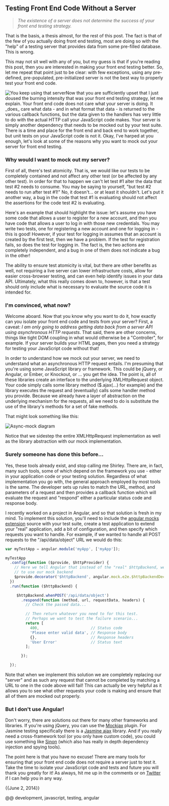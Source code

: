 
## Testing Front End Code Without a Server

> _The existence of a server does not determine the success of your front end testing strategy._

That is the basis, a thesis almost, for the rest of this post. The fact is that of the few of you actually doing front end testing, most are doing so with the "help" of a testing server that provides data from some pre-filled database. This is wrong.

This may not sit well with any of you, but my guess is that if you're reading this post, then you are interested in making your front end testing better. So, let me repeat that point just to be clear: with few exceptions, using any pre-defined, pre-populated, pre-initialized server is not the best way to properly test your front end code.

<img src='/uploads/montoya.jpg' title='You keep using that server' style='float:left;'>
Now that you are sufficiently upset that I just doused the burning intensity that was your front end testing strategy, let me explain. Your front end code does not care what your server is doing. It _does_ care what data - and in what format that data - is returned to the various callback functions, but the data given to the handlers has very little to do with the actual HTTP call your JavaScript code makes. Your server is simply another dependency that needs to be mocked out by your test suite. There is a time and place for the front end and back end to work together, but unit tests on your JavaScript code is not it. Okay, I've harped at you enough, let's look at some of the reasons why you want to mock out your server for front end testing.

### Why would I want to mock out my server?

First of all, there's test atomicity. That is, we would like our tests to be completely contained and not affect any other test (or be affected by any other test). In order for that to happen we can't let test #1 alter the data that test #2 needs to consume. You may be saying to yourself, "but test #2 needs to run after test #1!" No, it doesn't... or at least it shouldn't. Let's put it another way, a bug in the code that test #1 is evaluating should not affect the assertions for the code test #2 is evaluating.

Here's an example that should highlight the issue: let's assume you have some code that allows a user to register for a new account, and then you have code that allows a user to log in with those new credentials. You may write two tests, one for registering a new account and one for logging in - this is good! However, if your test for logging in assumes that an account is created by the first test, then we have a problem. If the test for registration fails, so does the test for logging in. The fact is, the two actions are completely independent, and a bug in one of them does not indicate a bug in the other!

The ability to ensure test atomicity is vital, but there are other benefits as well, not requiring a live server can lower infrastructure costs, allow for easier cross-browser testing, and can even help identify issues in  your data API. Ultimately, what this really comes down to, however, is that a test should only include what is necessary to evaluate the source code it is intended for.

### I'm convinced, what now?

Welcome aboard. Now that you know why you want to do it, how exactly can you isolate your front end code and tests from your server? First, a caveat: _I am only going to address getting data back from a server API using asynchronous HTTP requests_. That said, there are other concerns, things like tight DOM coupling in what would otherwise be a "Controller", for example. If your server builds your HTML pages, then you need a strategy for testing your JavaScript code without that!

In order to understand how we mock out your server, we need to understand what an asynchronous HTTP request entails. I'm presuming that you're using some JavaScript library or framework. This could be jQuery, or Angular, or Ember, or Knockout, or ... you get the idea. The point is, all of these libraries create an interface to the underlying XMLHttpRequest object. Your code simply calls some library method ($.ajax(...) for example) and the library executes the request and (eventually) calls some handler method you provide. Because we already have a layer of abstraction on the underlying mechanism for the requests, all we need to do is substitute the use of the library's methods for a set of fake methods.

That might look something like this:

![Async-mock diagram](/uploads/async-mock.png)

Notice that we sidestep the entire XMLHttpRequest implementation as well as the library abstraction with our mock implementation.

### Surely someone has done this before...

Yes, these tools already exist, and stop calling me Shirley. There are, in fact, many such tools, some of which depend on the framework you use - either in your application code or your testing solution. Regardless of what implementation you go with, the general approach employed by most tools is the same. The developer sets up rules to match the URL, method, and parameters of a request and then provides a callback function which will evaluate the request and "respond" either a particular status code and response body.

I recently worked on a project in Angular, and so that solution is fresh in my mind. To implement this solution, you'll need to include the [angular mocks extension](https://github.com/angular/angular.js/tree/master/src/ngMock "ngMock") source with your test suite, create a test application to extend your "real" application, add a bit of configuration, and then specify which requests you want to handle. For example, if we wanted to handle all POST requests to the "/api/data/object" URL we would do this:

```javascript
var myTestApp = angular.module('myApp', ['myApp']);

myTestApp
  .config(function ($provide, $httpProvider) {
    // Here we tell Angular that instead of the "real" $httpBackend, we want it
    // to use our mock backend
    $provide.decorator('$httpBackend', angular.mock.e2e.$httpBackendDecorator);
  })
  .run(function ($httpBackend) {

     $httpBackend.whenPOST('/api/data/object')
       .respond(function (method, url, requestData, headers) {
         // Check the passed data...

         // Then return whatever you need to for this test.
         // Perhaps we want to test the failure scenario...
         return [
           400,                       // Status code
           'Please enter valid data', // Response body
           {},                        // Response headers
           'User Error'               // Status text
         ];

       });

  });
```

Note that when we implement this solution we are completely replacing our "server" and as such any request that cannot be completed by matching a URL to one in the code above will fail! This can actually be very helpful as it allows you to see what other requests your code is making and ensure that all of them are mocked out properly.

### But I don't use Angular!

Don't worry, there are solutions out there for many other frameworks and libraries. If you're using jQuery, you can use the [Mockjax](https://github.com/appendto/jquery-mockjax "jQuery ") plugin. For Jasmine testing specifically there is a [Jasmine ajax](https://github.com/pivotal/jasmine-ajax "jasmine ajax") library. And if you really need a cross-framework tool (or you only have custom code), you could use something like [Sinon](http://sinonjs.org/ "Sinon") (which also has really in depth dependency injection and spying tools).

The point here is that you have no excuse! There are many tools for ensuring that your front end code does not require a server just to test it. Take the time to isolate your JavaScript code and tests and future you will thank you greatly for it! As always, hit me up in the comments or on [Twitter](http://twitter.com/jakerella "Find me on Twitter") if I can help you in any way.

{{June 2, 2014}}

@@ development, javascript, testing, angular
